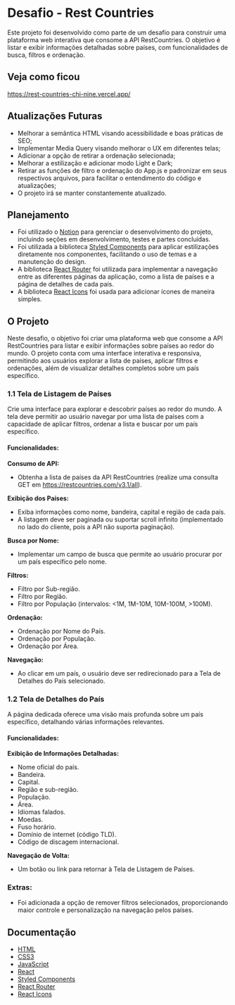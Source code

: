 # Desafio - Rest Countries

Este projeto foi desenvolvido como parte de um desafio para construir uma plataforma web interativa que consome a API RestCountries. O objetivo é listar e exibir informações detalhadas sobre países, com funcionalidades de busca, filtros e ordenação.

## Veja como ficou
https://rest-countries-chi-nine.vercel.app/

## Atualizações Futuras
* Melhorar a semântica HTML visando acessibilidade e boas práticas de SEO;
* Implementar Media Query visando melhorar o UX em diferentes telas;
* Adicionar a opção de retirar a ordenação selecionada;
* Melhorar a estilização e adicionar modo Light e Dark;
* Retirar as funções de filtro e ordenação do App.js e padronizar em seus respectivos arquivos, para facilitar o entendimento do código e atualizações;
* O projeto irá se manter constantemente atualizado.

## Planejamento
* Foi utilizado o [Notion](https://www.notion.so/) para gerenciar o desenvolvimento do projeto, incluindo seções em desenvolvimento, testes e partes concluídas.
* Foi utilizada a biblioteca [Styled Components](https://styled-components.com/docs) para aplicar estilizações diretamente nos componentes, facilitando o uso de temas e a manutenção do design.
* A biblioteca [React Router](https://reactrouter.com/en/main) foi utilizada para implementar a navegação entre as diferentes páginas da aplicação, como a lista de países e a página de detalhes de cada país.
* A biblioteca [React Icons](https://react-icons.github.io/react-icons/) foi usada para adicionar ícones de maneira simples.

## O Projeto
Neste desafio, o objetivo foi criar uma plataforma web que consome a API RestCountries para listar e exibir informações sobre países ao redor do mundo. O projeto conta com uma interface interativa e responsiva, permitindo aos usuários explorar a lista de países, aplicar filtros e ordenações, além de visualizar detalhes completos sobre um país específico.

### 1.1 Tela de Listagem de Países

Crie uma interface para explorar e descobrir países ao redor do mundo. A tela deve permitir ao usuário navegar por uma lista de países com a capacidade de aplicar filtros, ordenar a lista e buscar por um país específico.

#### Funcionalidades:

**Consumo de API:**
* Obtenha a lista de países da API RestCountries (realize uma consulta GET em https://restcountries.com/v3.1/all).

**Exibição dos Países:**
* Exiba informações como nome, bandeira, capital e região de cada país.
* A listagem deve ser paginada ou suportar scroll infinito (implementado no lado do cliente, pois a API não suporta paginação).

**Busca por Nome:**
* Implementar um campo de busca que permite ao usuário procurar por um país específico pelo nome.

**Filtros:**
* Filtro por Sub-região.
* Filtro por Região.
* Filtro por População (intervalos: <1M, 1M-10M, 10M-100M, >100M).

**Ordenação:**
* Ordenação por Nome do País.
* Ordenação por População.
* Ordenação por Área.

**Navegação:**
* Ao clicar em um país, o usuário deve ser redirecionado para a Tela de Detalhes do País selecionado.

### 1.2 Tela de Detalhes do País

A página dedicada oferece uma visão mais profunda sobre um país específico, detalhando várias informações relevantes.

#### Funcionalidades:

**Exibição de Informações Detalhadas:**
* Nome oficial do país.
* Bandeira.
* Capital.
* Região e sub-região.
* População.
* Área.
* Idiomas falados.
* Moedas.
* Fuso horário.
* Domínio de internet (código TLD).
* Código de discagem internacional.

**Navegação de Volta:**
* Um botão ou link para retornar à Tela de Listagem de Países.

### Extras:
* Foi adicionada a opção de remover filtros selecionados, proporcionando maior controle e personalização na navegação pelos países.

## Documentação
* [HTML](https://developer.mozilla.org/pt-BR/docs/Web/HTML)
* [CSS3](https://developer.mozilla.org/pt-BR/docs/Web/CSS)
* [JavaScript](https://developer.mozilla.org/pt-BR/docs/Web/JavaScript)
* [React](https://react.dev/learn/start-a-new-react-project)
* [Styled Components](https://styled-components.com/docs)
* [React Router](https://reactrouter.com/en/main)
* [React Icons](https://react-icons.github.io/react-icons/)
